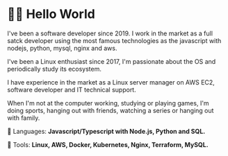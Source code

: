 <h1>🖖🏽 Hello World</h1>

<p> 
I've been a software developer since 2019. I work in the market as a full satck developer using the most famous technologies as the javascript with nodejs, python, mysql, nginx and aws.

I've been a Linux enthusiast since 2017, I'm passionate about the OS and periodically study its ecosystem.

I have experience in the market as a Linux server manager on AWS EC2, software developer and IT technical support.

When I'm not at the computer working, studying or playing games, I'm doing sports, hanging out with friends, watching a series or hanging out with family.
</p>

<p align="left">
  🦄 Languages: <strong>Javascript/Typescript with Node.js, Python and SQL.</strong>
</p>

<p align="left">
  💼 Tools: <strong>Linux, AWS, Docker, Kubernetes, Nginx, Terraform, MySQL.</strong>
</p>
